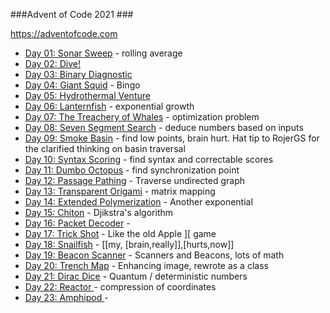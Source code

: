 ###Advent of Code 2021 ###

https://adventofcode.com

* [Day 01: Sonar Sweep](day01.py) - rolling average
* [Day 02: Dive!](day02.py)
* [Day 03: Binary Diagnostic](day03.py) 
* [Day 04: Giant Squid](day04.ipynb) - Bingo
* [Day 05: Hydrothermal Venture](day05.ipynb)
* [Day 06: Lanternfish](day06.ipynb) - exponential growth
* [Day 07: The Treachery of Whales](day07.ipynb) - optimization problem
* [Day 08: Seven Segment Search](day08.ipynb) - deduce numbers based on inputs
* [Day 09: Smoke Basin](day09.ipynb) - find low points, brain hurt.  Hat tip to RojerGS for the clarified thinking on basin traversal
* [Day 10: Syntax Scoring](day10.ipynb) - find syntax and correctable scores
* [Day 11: Dumbo Octopus](day11.ipynb) - find synchronization point
* [Day 12: Passage Pathing](day12.ipynb) - Traverse undirected graph
* [Day 13: Transparent Origami](day13.ipynb) - matrix mapping
* [Day 14: Extended Polymerization](day14.ipynb) - Another exponential
* [Day 15: Chiton](day15.ipynb) - Djikstra's algorithm
* [Day 16: Packet Decoder](day16.ipynb) - 
* [Day 17: Trick Shot](day17.ipynb) - Like the old Apple ][ game
* [Day 18: Snailfish](day18.ipynb) - [[my, [brain,really]],[hurts,now]]
* [Day 19: Beacon Scanner](day19.ipynb) - Scanners and Beacons, lots of math
* [Day 20: Trench Map](day20.ipynb) - Enhancing image, rewrote as a class
* [Day 21: Dirac Dice](day21.ipynb) - Quantum / deterministic numbers
* [Day 22: Reactor ](day22.ipynb) - compression of coordinates
* [Day 23: Amphipod ](day23.ipynb) - 
